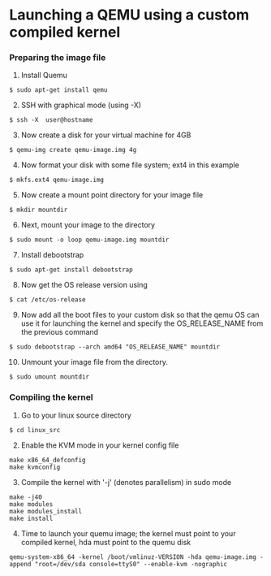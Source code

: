  # Launching a QEMU using a custom compiled kernel
 
 ### Preparing the image file
 
 1. Install Quemu
 ````
 $ sudo apt-get install qemu
 ````
 2. SSH with graphical mode (using -X)
  ````
 $ ssh -X  user@hostname   
 ````

 3. Now create a disk for your virtual machine for 4GB
 ````
 $ qemu-img create qemu-image.img 4g
````

4. Now format your disk with some file system; ext4 in this example
````
$ mkfs.ext4 qemu-image.img    
````

5. Now create a mount point directory for your image file
````
$ mkdir mountdir
````

6. Next, mount your image to the directory
````
$ sudo mount -o loop qemu-image.img mountdir
````

7. Install debootstrap
````
$ sudo apt-get install debootstrap
````

8. Now get the OS release version using 
````
$ cat /etc/os-release
````

9. Now add all the boot files to your custom disk so that the qemu OS can use it for launching the kernel
and specify the OS_RELEASE_NAME from the previous command 
````
$ sudo debootstrap --arch amd64 "OS_RELEASE_NAME" mountdir
````
10. Unmount your image file from the directory.
````
$ sudo umount mountdir
````

### Compiling the kernel

1. Go to your linux source directory
````
$ cd linux_src
````
2. Enable the KVM mode in your kernel config file
````
make x86_64_defconfig
make kvmconfig
````
3. Compile the kernel with '-j' (denotes parallelism) in sudo mode
````
make -j40
make modules
make modules_install
make install
````
4. Time to launch your quemu image; the kernel must point to your compiled kernel, hda must point to the quemu disk
````
qemu-system-x86_64 -kernel /boot/vmlinuz-VERSION -hda qemu-image.img -append "root=/dev/sda console=ttyS0" --enable-kvm -nographic
````




